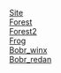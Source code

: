 <a href="https://lemon4ik6484.github.io/pictures_for_my-server/">Site</a><br>
<a href="https://lemon4ik6484.github.io/pictures_for_my-server/12.jpg">Forest</a><br>
<a href="https://lemon4ik6484.github.io/pictures_for_my-server/52.jpg">Forest2</a><br>
<a href="https://lemon4ik6484.github.io/pictures_for_my-server/downloadfile.png">Frog</a><br>
<a href="https://lemon4ik6484.github.io/pictures_for_my-server/Бобринкс.png">Bobr_winx</a><br>
<a href="https://lemon4ik6484.github.io/pictures_for_my-server/ЧВК%20курва.png">Bobr_redan</a><br>
<a href=""></a><br>
<a href=""></a><br>
<a href=""></a><br>
<a href=""></a><br>
